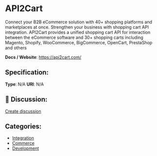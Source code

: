 # API2Cart


Connect your B2B eCommerce solution with 40+ shopping platforms and marketplaces at once. Strengthen your business with shopping cart API integration. API2Cart provides a unified shopping cart API for interaction between the eCommerce software and 30+ shopping carts including Magento, Shopify, WooCommerce, BigCommerce, OpenCart, PrestaShop and others

**Docs / Website**: https://api2cart.com/

## Specification:
**Type**:  N/A 
**URI**:  N/A 

## 💬 Discussion:
[Create discussion](https://github.com/apis-list/apis-list/discussions/new)

## Categories:
- [Integration](https://github.com/apis-list/apis-list#integration)
- [Commerce](https://github.com/apis-list/apis-list#commerce)
- [Development](https://github.com/apis-list/apis-list#development)



